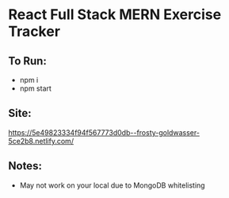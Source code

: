 # React Full Stack MERN Exercise Tracker

## To Run:
* npm i
* npm start

## Site:
https://5e49823334f94f567773d0db--frosty-goldwasser-5ce2b8.netlify.com/

## Notes:
* May not work on your local due to MongoDB whitelisting
